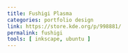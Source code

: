 ```yaml
---
title: Fushigi Plasma
categories: portfolio design
link: https://store.kde.org/p/998881/
permalink: fushigi
tools: [ inkscape, ubuntu ]
---
```

